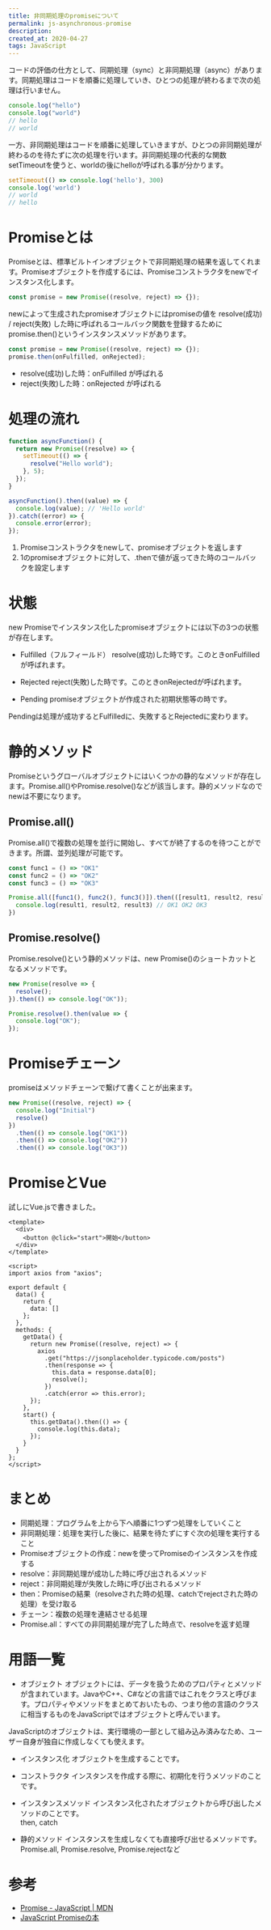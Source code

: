 ```yaml
---
title: 非同期処理のpromiseについて
permalink: js-asynchronous-promise
description: 
created_at: 2020-04-27
tags: JavaScript
---
```


コードの評価の仕方として、同期処理（sync）と非同期処理（async）があります。同期処理はコードを順番に処理していき、ひとつの処理が終わるまで次の処理は行いません。

```js
console.log("hello")
console.log("world")
// hello
// world
```

一方、非同期処理はコードを順番に処理していきますが、ひとつの非同期処理が終わるのを待たずに次の処理を行います。非同期処理の代表的な関数setTimeoutを使うと、worldの後にhelloが呼ばれる事が分かります。
```js
setTimeout(() => console.log('hello'), 300)
console.log('world')
// world
// hello
```

# Promiseとは
Promiseとは、標準ビルトインオブジェクトで非同期処理の結果を返してくれます。Promiseオブジェクトを作成するには、Promiseコンストラクタをnewでインスタンス化します。

```js
const promise = new Promise((resolve, reject) => {});
```

newによって生成されたpromiseオブジェクトにはpromiseの値を resolve(成功) / reject(失敗) した時に呼ばれるコールバック関数を登録するためにpromise.then()というインスタンスメソッドがあります。

```js
const promise = new Promise((resolve, reject) => {});
promise.then(onFulfilled, onRejected);
```

- resolve(成功)した時：onFulfilled が呼ばれる
- reject(失敗)した時：onRejected が呼ばれる

# 処理の流れ

```js
function asyncFunction() {
  return new Promise((resolve) => {
    setTimeout(() => {
      resolve("Hello world");
    }, 5);
  });
}

asyncFunction().then((value) => {
  console.log(value); // 'Hello world'
}).catch((error) => {
  console.error(error);
});
```

1. Promiseコンストラクタをnewして、promiseオブジェクトを返します
2. 1のpromiseオブジェクトに対して、.thenで値が返ってきた時のコールバックを設定します

# 状態
new Promiseでインスタンス化したpromiseオブジェクトには以下の3つの状態が存在します。

- Fulfilled（フルフィールド）
resolve(成功)した時です。このときonFulfilledが呼ばれます。

- Rejected
reject(失敗)した時です。このときonRejectedが呼ばれます。

- Pending
promiseオブジェクトが作成された初期状態等の時です。

Pendingは処理が成功するとFulfilledに、失敗するとRejectedに変わります。

# 静的メソッド
Promiseというグローバルオブジェクトにはいくつかの静的なメソッドが存在します。Promise.all()やPromise.resolve()などが該当します。静的メソッドなのでnewは不要になります。

## Promise.all()
Promise.all()で複数の処理を並行に開始し、すべてが終了するのを待つことができます。所謂、並列処理が可能です。

```js
const func1 = () => "OK1"
const func2 = () => "OK2"
const func3 = () => "OK3"

Promise.all([func1(), func2(), func3()]).then(([result1, result2, result3]) => {
  console.log(result1, result2, result3) // OK1 OK2 OK3
})
```

## Promise.resolve()
Promise.resolve()という静的メソッドは、new Promise()のショートカットとなるメソッドです。

```js
new Promise(resolve => {
  resolve();
}).then(() => console.log("OK"));

```

```js
Promise.resolve().then(value => {
  console.log("OK");
});
```

# Promiseチェーン
promiseはメソッドチェーンで繋げて書くことが出来ます。

```js
new Promise((resolve, reject) => {
  console.log("Initial")
  resolve()
})
  .then(() => console.log("OK1"))
  .then(() => console.log("OK2"))
  .then(() => console.log("OK3"))
```

# PromiseとVue
試しにVue.jsで書きました。

```vue
<template>
  <div>
    <button @click="start">開始</button>
  </div>
</template>

<script>
import axios from "axios";

export default {
  data() {
    return {
      data: []
    };
  },
  methods: {
    getData() {
      return new Promise((resolve, reject) => {
        axios
          .get("https://jsonplaceholder.typicode.com/posts")
          .then(response => {
            this.data = response.data[0];
            resolve();
          })
          .catch(error => this.error);
      });
    },
    start() {
      this.getData().then(() => {
        console.log(this.data);
      });
    }
  }
};
</script>
```

# まとめ
- 同期処理：プログラムを上から下へ順番に1つずつ処理をしていくこと
- 非同期処理：処理を実行した後に、結果を待たずにすぐ次の処理を実行すること
- Promiseオブジェクトの作成：newを使ってPromiseのインスタンスを作成する
- resolve：非同期処理が成功した時に呼び出されるメソッド
- reject：非同期処理が失敗した時に呼び出されるメソッド
- then：Promiseの結果（resolveされた時の処理、catchでrejectされた時の処理）を受け取る
- チェーン：複数の処理を連結させる処理
- Promise.all：すべての非同期処理が完了した時点で、resolveを返す処理

# 用語一覧
- オブジェクト
オブジェクトには、データを扱うためのプロパティとメソッドが含まれています。JavaやC++、C#などの言語ではこれをクラスと呼びます。プロパティやメソッドをまとめておいたもの、つまり他の言語のクラスに相当するものをJavaScriptではオブジェクトと呼んでいます。

JavaScriptのオブジェクトは、実行環境の一部として組み込み済みなため、ユーザー自身が独自に作成しなくても使えます。

- インスタンス化
オブジェクトを生成することです。

- コンストラクタ
インスタンスを作成する際に、初期化を行うメソッドのことです。

- インスタンスメソッド
インスタンス化されたオブジェクトから呼び出したメソッドのことです。  
then, catch

- 静的メソッド
インスタンスを生成しなくても直接呼び出せるメソッドです。  
Promise.all, Promise.resolve, Promise.rejectなど

# 参考
- [Promise - JavaScript | MDN](https://developer.mozilla.org/ja/docs/Web/JavaScript/Reference/Global_Objects/Promise)
- [JavaScript Promiseの本](https://azu.github.io/promises-book/)
